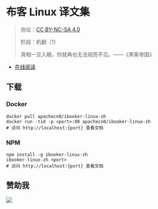 <!--
    需要填充的占位符：
    
    README.md
    
        布客 Linux 译文集：文档中文名
        {nameEn}：文档英文名
        {urlEn}：文档原始链接
        bklinux：域名前缀
        飞龙：负责人名称
        wizardforcel：负责人 Github 用户名
        562826179：负责人 QQ
        ibooker-linux-zh：ApacheCN 的 Github 仓库名称
        ibooker-linux-zh：DockerHub 仓库名称
        ibooker-linux-zh：PYPI 包名称
        ibooker-linux-zh：NPM 包名称
    
    CNAME
    
        bklinux：域名前缀

    index.html
    
        布客 Linux 译文集：文档中文名
        #852a18：显示颜色
        ibooker-linux-zh：ApacheCN 的 Github 仓库名称

    asset/docsify-flygon-footer.js
    
        ibooker-linux-zh：ApacheCN 的 Github 仓库名称
-->

# 布客 Linux 译文集

> 协议：[CC BY-NC-SA 4.0](http://creativecommons.org/licenses/by-nc-sa/4.0/)
> 
> 阶段：机翻（1）
> 
> 真相一旦入眼，你就再也无法视而不见。——《黑客帝国》

* [在线阅读](https://bklinux.flygon.net)

## 下载

### Docker

```
docker pull apachecn0/ibooker-linux-zh
docker run -tid -p <port>:80 apachecn0/ibooker-linux-zh
# 访问 http://localhost:{port} 查看文档
```

### NPM

```
npm install -g ibooker-linux-zh
ibooker-linux-zh <port>
# 访问 http://localhost:{port} 查看文档
```

## 赞助我

![](https://img-blog.csdnimg.cn/20200112005920729.png)
